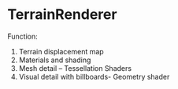 # TerrainRenderer
Function:
1. Terrain displacement map
2. Materials and shading
3. Mesh detail – Tessellation Shaders
4. Visual detail with billboards- Geometry shader
   
  

